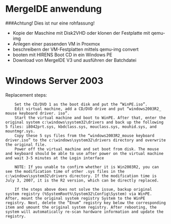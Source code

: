 # MergeIDE anwendung

###Achtung! Dies ist nur eine rohfassung!

* Kopie der Maschine mit Disk2VHD oder klonen der Festplatte mit qemu-img
* Anlegen einer passenden VM in Proxmox
* beschreibern der VM-Festplatten mittels qemu-img convert
* booten mit HIRENS Boot CD in ein Windows PE 
* Download von MergeIDE V3 und ausführen der Batchdatei


# Windows Server 2003
Replacement steps:

```
    Set the CD/DVD 1 as the boot disk and put the “WinPE.iso”.
    Edit virtual machine, add a CD/DVD drive and put “windows2003R2_ mouse keyboard driver. iso”.
    Start the virtual machine and boot to WinPE. After that, enter the original system c:\windows\system32\drivers and back up the following 5 files: i8042prt.sys, kbdclass.sys, mouclass.sys, mouhid.sys, and mountmgr.sys.
    Copy these 5 sys files from the “windows2003R2_mouse keyboard driver.iso” to the c:\windows\system32\drivers directory and overwrite the original file.
    Power off the virtual machine and set boot from disk. The mouse and keyboard should be able to use after power on the virtual machine and wait 3-5 minutes at the Login interface

    NOTE: If you unable to confirm whether it is Win2003R2, you can see the modification time of other .sys files in the c:\windows\system32\drivers directory. If the modification time is July 3, 2007, it is the R2 version, which can be directly replaced.

    If the steps above does not solve the issue, backup original system registry (%SystemRoot%\System32\Config\System) via WinPE. After, mount the original system registry System to the WinPE registry. Next, delete the “Enum” registry key below the corresponding item and umount the original system registry. After rebooting, the system will automatically re-scan hardware information and update the registry.
```